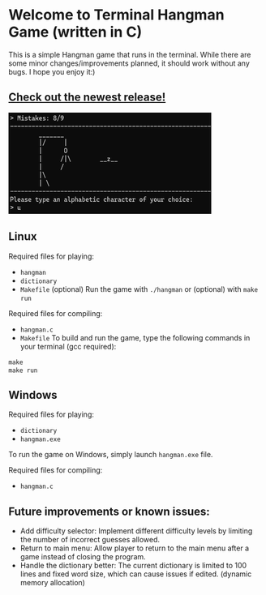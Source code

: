 # Welcome to Terminal Hangman Game (written in C)
This is a simple Hangman game that runs in the terminal. While there are some minor changes/improvements planned, it should work without any bugs.
I hope you enjoy it:)

## [Check out the newest release!]([docs/CONTRIBUTING.md](https://github.com/5r6t/Hangman_in_terminal.git/releases/latest))
<img src="hangman_img_readme.bmp" alt="hangman_screenshot" width="400" height="200">

## Linux
Required files for playing:
* `hangman`
* `dictionary`
* `Makefile` (optional)
Run the game with `./hangman` or (optional) with `make run`

Required files for compiling:
* `hangman.c`
* `Makefile`
To build and run the game, type the following commands in your terminal (gcc required):
```
make
make run
```

## Windows
Required files for playing:
* `dictionary`
* `hangman.exe`

To run the game on Windows, simply launch `hangman.exe` file.

Required files for compiling:
* `hangman.c`

## Future improvements or known issues:
- Add difficulty selector: Implement different difficulty levels by limiting the number of incorrect guesses allowed.
- Return to main menu: Allow player to return to the main menu after a game instead of closing the program.
- Handle the dictionary better: The current dictionary is limited to 100 lines and fixed word size, which can cause issues if edited. (dynamic memory allocation)
